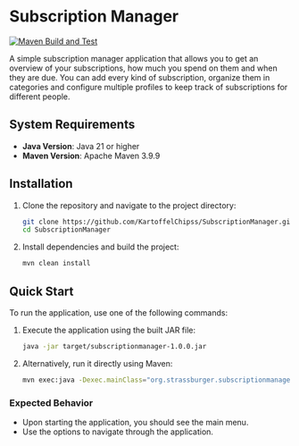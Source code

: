 # Subscription Manager

[![Maven Build and Test](https://github.com/KartoffelChipss/SubscriptionManager/actions/workflows/maven-build-and-test.yml/badge.svg)](https://github.com/KartoffelChipss/SubscriptionManager/actions/workflows/maven-build-and-test.yml)

A simple subscription manager application that allows you to get an overview of your subscriptions, how much you spend on them and when they are due. You can add every kind of subscription, organize them in categories and configure multiple profiles to keep track of subscriptions for different people.

## System Requirements

- **Java Version**: Java 21 or higher
- **Maven Version**: Apache Maven 3.9.9

## Installation

1. Clone the repository and navigate to the project directory:
   ```bash
   git clone https://github.com/KartoffelChipss/SubscriptionManager.git
   cd SubscriptionManager
   ```
2. Install dependencies and build the project:
   ```bash
   mvn clean install
   ```

## Quick Start

To run the application, use one of the following commands:

1. Execute the application using the built JAR file:
   ```bash
   java -jar target/subscriptionmanager-1.0.0.jar
   ```
2. Alternatively, run it directly using Maven:
   ```bash
   mvn exec:java -Dexec.mainClass="org.strassburger.subscriptionmanager.Main"
   ```

### Expected Behavior
- Upon starting the application, you should see the main menu.
- Use the options to navigate through the application.